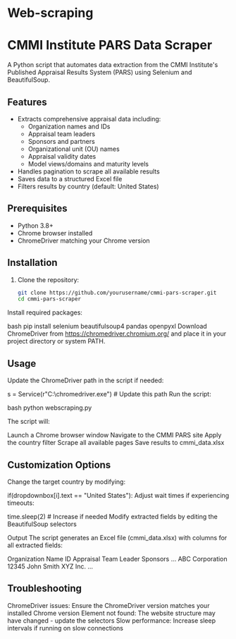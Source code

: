 # Web-scraping

# CMMI Institute PARS Data Scraper

A Python script that automates data extraction from the CMMI Institute's Published Appraisal Results System (PARS) using Selenium and BeautifulSoup.

## Features

- Extracts comprehensive appraisal data including:
  - Organization names and IDs
  - Appraisal team leaders
  - Sponsors and partners
  - Organizational unit (OU) names
  - Appraisal validity dates
  - Model views/domains and maturity levels
- Handles pagination to scrape all available results
- Saves data to a structured Excel file
- Filters results by country (default: United States)

## Prerequisites

- Python 3.8+
- Chrome browser installed
- ChromeDriver matching your Chrome version

## Installation

1. Clone the repository:
   ```bash
   git clone https://github.com/yourusername/cmmi-pars-scraper.git
   cd cmmi-pars-scraper
Install required packages:

bash
pip install selenium beautifulsoup4 pandas openpyxl
Download ChromeDriver from https://chromedriver.chromium.org/ and place it in your project directory or system PATH.

## Usage
Update the ChromeDriver path in the script if needed:

s = Service(r"C:\chromedriver.exe")  # Update this path
Run the script:

bash
python webscraping.py

The script will:

Launch a Chrome browser window
Navigate to the CMMI PARS site
Apply the country filter
Scrape all available pages
Save results to cmmi_data.xlsx

## Customization Options
Change the target country by modifying:


if(dropdownbox[i].text == "United States"):
Adjust wait times if experiencing timeouts:

time.sleep(2)  # Increase if needed
Modify extracted fields by editing the BeautifulSoup selectors

Output
The script generates an Excel file (cmmi_data.xlsx) with columns for all extracted fields:

Organization Name	ID	Appraisal Team Leader	Sponsors	...
ABC Corporation	12345	John Smith	XYZ Inc.	...

## Troubleshooting
ChromeDriver issues: Ensure the ChromeDriver version matches your installed Chrome version
Element not found: The website structure may have changed - update the selectors
Slow performance: Increase sleep intervals if running on slow connections
